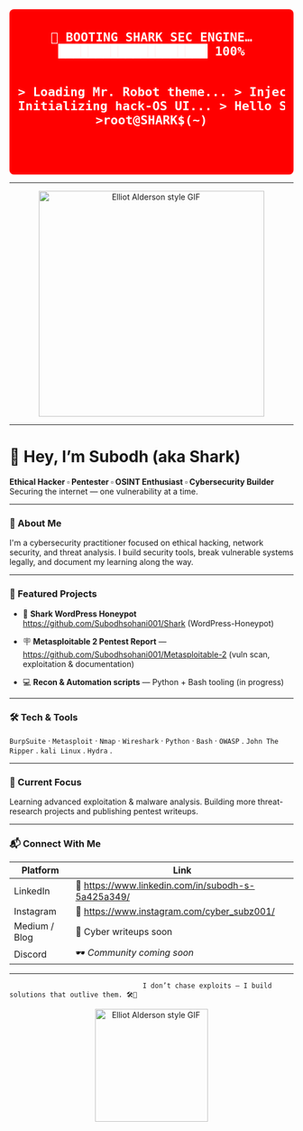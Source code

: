 <div style="background-color:#ff0000; padding: 15px; border-radius: 8px;">
<pre style="text-align:center; font-weight: bold; font-size: 22px; color:white;">
🛑 BOOTING SHARK SEC ENGINE…
████████████████████ 100%

&gt; Loading Mr. Robot theme...
&gt; Injecting Kali modules...
&gt; Initializing hack-OS UI...
&gt; Hello SHARK Welcome,
&gt;root@SHARK$(~)  
</pre>
</div>

---

<!-- Centered animated banner (external Giphy link) -->
<p align="center">
  <img src="https://media0.giphy.com/media/v1.Y2lkPTc5MGI3NjExdHI0dGcydzQ5MXU1cmNuZHN5OTZubnF1Mm01M291MXF4MjRieW40ZSZlcD12MV9pbnRlcm5hbF9naWZfYnlfaWQmY3Q9Zw/DqiMTFxiXx0VaVZQbF/giphy.gif" width="400" alt="Elliot Alderson style GIF">
</p>

---

# 👋 Hey, I’m Subodh (aka Shark)

**Ethical Hacker ▫️ Pentester ▫️ OSINT Enthusiast ▫️ Cybersecurity Builder**  
Securing the internet — one vulnerability at a time.

---

### 👾 About Me
I'm a cybersecurity practitioner focused on ethical hacking, network security, and threat analysis. I build security tools, break vulnerable systems legally, and document my learning along the way.

---

### 🧵 Featured Projects
- 🦈 **Shark WordPress Honeypot**
https://github.com/Subodhsohani001/Shark
(WordPress-Honeypot)


- 🪧 **Metasploitable 2 Pentest Report** — https://github.com/Subodhsohani001/Metasploitable-2
(vuln scan, exploitation & documentation) 

- 💻 **Recon & Automation scripts** — Python + Bash tooling (in progress)

---

### 🛠️ Tech & Tools
`BurpSuite` · `Metasploit` · `Nmap` · `Wireshark` · `Python` · `Bash` · `OWASP` . `John The Ripper` . `kali Linux` .  `Hydra` . 

---

### 🌱 Current Focus
Learning advanced exploitation & malware analysis. Building more threat-research projects and publishing pentest writeups.

---

### 📬 Connect With Me

| Platform | Link |
|---|---|
| LinkedIn | 🔗 https://www.linkedin.com/in/subodh-s-5a425a349/ |
| Instagram | 🔗 https://www.instagram.com/cyber_subz001/ |
| Medium / Blog | 📝 Cyber writeups soon |
| Discord | 🕶️ *Community coming soon* |

---
                                     I don’t chase exploits — I build solutions that outlive them. 🛠️🔐 

<p align="center">
  <img src="https://media2.giphy.com/media/v1.Y2lkPTc5MGI3NjExcXRqZHAwcDQ5OTBtbWN5OTd3aHp2NGdtNWpqbG9rdXg1NTE3c292dSZlcD12MV9pbnRlcm5hbF9naWZfYnlfaWQmY3Q9Zw/3og0ILLVvPp8d64Jd6/giphy.gif" width="200" alt="Elliot Alderson style GIF">
</p>
